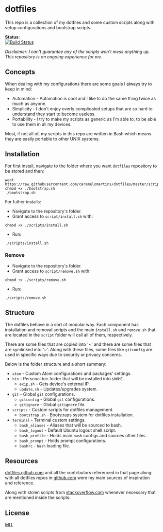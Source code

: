 # dotfiles

This repo is a collection of my dotfiles and some custom scripts along with setup
configurations and bootstrap scripts.

**Status:**  
[![Build Status](https://travis-ci.org/caramelomartins/dotfiles.svg?branch=master)](https://travis-ci.org/caramelomartins/dotfiles)

_Disclaimer: I can't guarantee any of the scripts won't mess anything up. This repository is an ongoing experience for me._

## Concepts
When dealing with my configurations there are some goals I always try to keep
in mind:
- Automation - Automation is cool and I like to do the same thing twice as much
as anyone.
- Simplicity - I don't enjoy overly complicated setups that are so hard to understand
they start to become useless.
- Portability - I try to make my scripts as generic as I'm able to, to be able to
use them in all my devices.

Most, if not all of, my scripts in this repo are written in Bash which means they
are easily portable to other UNIX systems.

## Installation

For first install, navigate to the folder where you want `dotfiles` repository to be
stored and then:

```
wget https://raw.githubusercontent.com/caramelomartins/dotfiles/master/scripts/bootstrap.sh
chmod +x ./bootstrap.sh
./bootstrap.sh
```

For futher installs:
- Navigate to the repository's folder.
- Grant access to `script/install.sh` with:

```
chmod +x ./scripts/install.sh
```

- Run:

```
./scripts/install.sh
```

### Remove

- Navigate to the repository's folder.
- Grant access to `script/remove.sh` with:

```
chmod +x ./scripts/remove.sh
```

- Run:

```
./scripts/remove.sh
```

## Structure
The dotfiles behave in a sort of modular way. Each component has installation and removal scripts and the main `install.sh` and `remove.sh` that are located in the `script` folder will call all of them, respectively.  

There are some files that are copied into '~' and there are some files that are symlinked into '~'. Along with these files, some files like `gitconfig` are used in specific ways due to security or privacy concerns.

Below is the folder structure and a short summary:

- `atom` - Custom Atom configurations and packages' settings.
- `bin` - Personal `bin` folder that will be installed into `$HOME`.
  - `exip.sh` - Gets device's external IP.
  - `update.sh` - Updates/upgrades system.
- `git` - Global `git` configurations.
  - `gitconfig` - Global `git` configurations.
  - `gitignore` - Global `gitignore` file.
- `scripts` - Custom scripts for dotfiles management.
  - `bootstrap.sh` - Bootstraps system for dotfiles installation.
- `terminal` - Terminal custom settings.
  - `bash_aliases` - Aliases that will be sourced to bash.
  - `bash_logout` - Default Ubuntu logout shell script.
  - `bash_profile` - Holds main `bash` configs and sources other files.
  - `bash_prompt` - Holds prompt configurations.
  - `bashrc` - `bash` loading file.

## Resources
[dotfiles.github.com](http://dotfiles.github.com) and all the contributors referenced
in that page along with all dotfiles repos in [github.com](http://github.com) were my
main sources of inspiration and reference.  

Along with stolen scripts from
[stackoverflow.com](http://stackoverflow.com) whenever necessary that are mentioned inside the scripts.

## License
[MIT](LICENSE.md)
